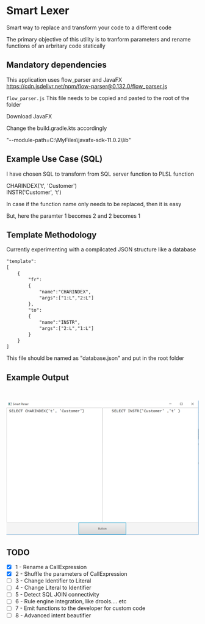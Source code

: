 # Smart Lexer
Smart way to replace and transform your code to a different code

The primary objective of this utility is to tranform parameters and rename functions of an arbritary code statically

## Mandatory dependencies
This application uses flow_parser and JavaFX
https://cdn.jsdelivr.net/npm/flow-parser@0.132.0/flow_parser.js

`flow_parser.js` This file needs to be copied and pasted to the root of the folder

Download JavaFX

Change the build.gradle.kts accordingly

"--module-path=C:\\MyFiles\\javafx-sdk-11.0.2\\lib"

 
## Example Use Case (SQL)
I have chosen SQL to transform from SQL server function to PLSL function

CHARINDEX('t', 'Customer')<br/>
INSTR('Customer', 't')

In case if the function name only needs to be replaced, then it is easy

But, here the paramter 1 becomes 2 and 2 becomes 1

## Template Methodology
Currently experimenting with a compilcated JSON structure like a database

    "template":
    [
        {
            "fr":
            {
                "name":"CHARINDEX",
                "args":["1:L","2:L"]
            },
            "to":
            {
                "name":"INSTR",
                "args":["2:L","1:L"]
            }
        }
    ]

This file should be named as "database.json" and put in the root folder

## Example Output
&#10240;  <!-- Hack to add whitespace -->

<p align="center">
  <img src="/docs/static/screenshot-1.png">
</p>

## TODO

- [x] 1 - Rename a CallExpression 
- [x] 2 - Shuffle the parameters of CallExpression
- [ ] 3 - Change Identifier to Literal
- [ ] 4 - Change Literal to Identifier
- [ ] 5 - Detect SQL JOIN connectivity
- [ ] 6 - Rule engine integration, like drools.... etc
- [ ] 7 - Emit functions to the developer for custom code
- [ ] 8 - Advanced intent beautifier  